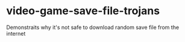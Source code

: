 # video-game-save-file-trojans
Demonstraits why it's not safe to download random save file from the internet

